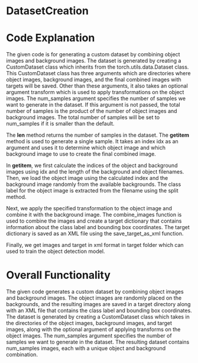 # DatasetCreation
# Code Explanation
The given code is for generating a custom dataset by combining object images and background images. The dataset is generated by creating a CustomDataset class which inherits from the torch.utils.data.Dataset class. This CustomDataset class has three arguments which are directories where object images, background images, and the final combined images with targets will be saved. Other than these arguments, it also takes an optional argument transform which is used to apply transformations on the object images. The num_samples argument specifies the number of samples we want to generate in the dataset. If this argument is not passed, the total number of samples is the product of the number of object images and background images. The total number of samples will be set to num_samples if it is smaller than the default.

The __len__ method returns the number of samples in the dataset. The __getitem__ method is used to generate a single sample. It takes an index idx as an argument and uses it to determine which object image and which background image to use to create the final combined image.

In __getitem__, we first calculate the indices of the object and background images using idx and the length of the background and object filenames. Then, we load the object image using the calculated index and the background image randomly from the available backgrounds. The class label for the object image is extracted from the filename using the split method.

Next, we apply the specified transformation to the object image and combine it with the background image. The combine_images function is used to combine the images and create a target dictionary that contains information about the class label and bounding box coordinates. The target dictionary is saved as an XML file using the save_target_as_xml function.

Finally, we get images and target in xml format in target folder which can used to train the object detection model.

# Overall Functionality
The given code generates a custom dataset by combining object images and background images. The object images are randomly placed on the backgrounds, and the resulting images are saved in a target directory along with an XML file that contains the class label and bounding box coordinates. The dataset is generated by creating a CustomDataset class which takes in the directories of the object images, background images, and target images, along with the optional argument of applying transforms on the object images. The num_samples argument specifies the number of samples we want to generate in the dataset. The resulting dataset contains num_samples images, each with a unique object and background combination.
